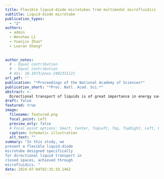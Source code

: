 ```yaml
---
title: Flexible liquid-diode microtubes from multimodal microfluidics
subtitle: Liquid-diode microtube
publication_types:
  - "2"
authors:
  - admin
  - Wenzhao Li
  - Yuanjin Zhao*
  - Luoran Shang*
 
 
author_notes:
  # - Equal contribution
  # - Equal contribution
  # doi: 10.1073/pnas.2402331121
url_pdf: ''
publication: "*Proceedings of the National Academy of Sciences*"
publication_short: "*Proc. Natl. Acad. Sci.*"
abstract: >-
  Directional transport of liquids is of great importance in energy saving, chemical/biomedical engineering, and microfluidics applications. Despite considerable progress in engineering different open surfaces to achieve liquid manipulation, the realization of diode-like liquid transport in enclosed spaces is still challenging. Here, a flexible diode microtube is presented for directional liquid transport within confined spaces using pulsed microfluidics. The microtubes exhibit sophisticated microstructures on the inner wall, replicated from a precisely controlled flow configuration in the microfluidic channel. Under the effect of asymmetric pinning and unbalanced Laplace pressure, such microtubes enable directional liquid transport in closed channels. More importantly, by integrating in situ flow lithography with the microfluidic system, segmented liquid diodes are fabricated as assembly units for the construction of fluidic–electronic circuits that perform logic operations. These results demonstrate the capacity of the present liquid-diode microtubes for flexible, directional, and programmable liquid transport. We believe that it can open an avenue for designing advanced fluidic circuit-based devices toward versatile practical applications.
draft: false
featured: true
image:
  filename: featured.png
  focal_point: Left
  preview_only: false
  # Focal point options: Smart, Center, TopLeft, Top, TopRight, Left, Right, BottomLeft, Bottom, BottomRight
  caption: Schematic illustration
  alt_text: ""
summary: "In this study, we
present a flexible liquid-diode
microtube designed specifically
for directional liquid transport in
closed spaces, achieved through
microfluidics. "
date: 2024-07-04T02:35:19.146Z
---
```


